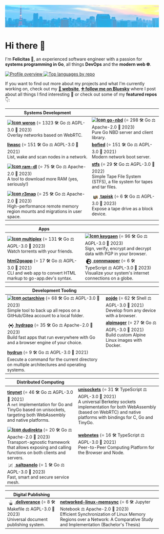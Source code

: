 ![Header of Tokyo with a blue tint](./docs/header.jpg)

# Hi there 👋

I'm **Felicitas 🌊**, an experienced software engineer with a passion for **systems programming in Go**, all things **DevOps** and the **modern web 🌐**.

<p>
<a display="inline" target="_blank" href="http://github-profile-summary-cards.vercel.app/api/cards/profile-details?username=pojntfx&theme=github">
    <img alt="Profile overview" src="http://github-profile-summary-cards.vercel.app/api/cards/profile-details?username=pojntfx&theme=github" height="160">
</a>

<a display="inline" target="_blank" href="http://github-profile-summary-cards.vercel.app/api/cards/repos-per-language?username=pojntfx&theme=github">
    <img alt="Top languages by repo" src="http://github-profile-summary-cards.vercel.app/api/cards/repos-per-language?username=pojntfx&theme=github" height="160">
</a>
</p>

If you want to find out more about my projects and what I'm currently working on, check out my **[🔗 website](https://felicitas.pojtinger.com/)**, **[➕ follow me on Bluesky](https://bsky.app/profile/felicitas.pojtinger.com)** where I post about all things I find interesting 🌌 or check out some of my **featured repos** 👇:

| **Systems Development**                                                                                                                                                                                                                                                                                                                 |                                                                                                                                                                                                                                                                                                         |
| --------------------------------------------------------------------------------------------------------------------------------------------------------------------------------------------------------------------------------------------------------------------------------------------------------------------------------------- | ------------------------------------------------------------------------------------------------------------------------------------------------------------------------------------------------------------------------------------------------------------------------------------------------------- |
| <a display="inline" target="_blank" href="https://github.com/pojntfx/weron"><b><img alt="Icon" src="https://raw.githubusercontent.com/pojntfx/weron/main/docs/icon-light.png" height="24" align="top"> weron</b></a> (⭐ 1323 🛠️ Go ⚖️ AGPL-3.0 📅 2023) <br>Overlay networks based on WebRTC.                                          | <a display="inline" target="_blank" href="https://github.com/pojntfx/go-nbd"><b><img alt="Icon" src="https://raw.githubusercontent.com/pojntfx/go-nbd/main/docs/icon-light.png" height="24" align="top"> go-nbd</b></a> (⭐ 298 🛠️ Go ⚖️ Apache-2.0 📅 2023) <br>Pure Go NBD server and client library. |
| <a display="inline" target="_blank" href="https://github.com/pojntfx/liwasc"><b>liwasc</b></a> (⭐ 151 🛠️ Go ⚖️ AGPL-3.0 📅 2021) <br>List, wake and scan nodes in a network.                                                                                                                                                           | <a display="inline" target="_blank" href="https://github.com/pojntfx/bofied"><b>bofied</b></a> (⭐ 151 🛠️ Go ⚖️ AGPL-3.0 📅 2021) <br>Modern network boot server.                                                                                                                                       |
| <a display="inline" target="_blank" href="https://github.com/pojntfx/ram-dl"><b><img alt="Icon" src="https://raw.githubusercontent.com/pojntfx/ram-dl/main/docs/icon-light.png" height="24" align="top"> ram-dl</b></a> (⭐ 75 🛠️ Go ⚖️ Apache-2.0 📅 2023) <br>A tool to download more RAM (yes, seriously!)                           | <a display="inline" target="_blank" href="https://github.com/pojntfx/stfs"><b>stfs</b></a> (⭐ 29 🛠️ Go ⚖️ AGPL-3.0 📅 2022) <br>Simple Tape File System (STFS), a file system for tapes and tar files.                                                                                                 |
| <a display="inline" target="_blank" href="https://github.com/pojntfx/r3map"><b><img alt="Icon" src="https://raw.githubusercontent.com/pojntfx/r3map/main/docs/icon-light.png" height="24" align="top"> r3map</b></a> (⭐ 25 🛠️ Go ⚖️ Apache-2.0 📅 2023) <br>High-performance remote memory region mounts and migrations in user space. | <a display="inline" target="_blank" href="https://github.com/pojntfx/tapisk"><b><img alt="Icon" src="https://raw.githubusercontent.com/pojntfx/tapisk/main/docs/icon-light.png" height="24" align="top"> tapisk</b></a> (⭐ 6 🛠️ Go ⚖️ AGPL-3.0 📅 2023) <br>Expose a tape drive as a block device.     |

| **Apps**                                                                                                                                                                                                                                                                                                  |                                                                                                                                                                                                                                                                                                                                               |
| --------------------------------------------------------------------------------------------------------------------------------------------------------------------------------------------------------------------------------------------------------------------------------------------------------- | --------------------------------------------------------------------------------------------------------------------------------------------------------------------------------------------------------------------------------------------------------------------------------------------------------------------------------------------- |
| <a display="inline" target="_blank" href="https://github.com/pojntfx/multiplex"><b><img alt="Icon" src="https://raw.githubusercontent.com/pojntfx/multiplex/main/docs/icon-light.png" height="24" align="top"> multiplex</b></a> (⭐ 131 🛠️ Go ⚖️ AGPL-3.0 📅 2023) <br>Watch torrents with your friends. | <a display="inline" target="_blank" href="https://github.com/pojntfx/keygaen"><b><img alt="Icon" src="https://raw.githubusercontent.com/pojntfx/keygaen/main/docs/icon-light.png" height="24" align="top"> keygaen</b></a> (⭐ 96 🛠️ Go ⚖️ AGPL-3.0 📅 2023) <br>Sign, verify, encrypt and decrypt data with PGP in your browser.             |
| <a display="inline" target="_blank" href="https://github.com/pojntfx/html2goapp"><b>html2goapp</b></a> (⭐ 17 🛠️ Go ⚖️ AGPL-3.0 📅 2021) <br>CLI and web app to convert HTML markup to go-app.dev&#39;s syntax.                                                                                           | <a display="inline" target="_blank" href="https://github.com/pojntfx/connmapper"><b><img alt="Icon" src="https://raw.githubusercontent.com/pojntfx/connmapper/main/docs/icon-light.png" height="24" align="top"> connmapper</b></a> (⭐ 6 🛠️ TypeScript ⚖️ AGPL-3.0 📅 2023) <br>Visualize your system&#39;s internet connections on a globe. |

| **Development Tooling**                                                                                                                                                                                                                                                                                                                                 |                                                                                                                                                                                          |
| ------------------------------------------------------------------------------------------------------------------------------------------------------------------------------------------------------------------------------------------------------------------------------------------------------------------------------------------------------- | ---------------------------------------------------------------------------------------------------------------------------------------------------------------------------------------- |
| <a display="inline" target="_blank" href="https://github.com/pojntfx/octarchive"><b><img alt="Icon" src="https://raw.githubusercontent.com/pojntfx/octarchive/main/docs/icon-light.png" height="24" align="top"> octarchive</b></a> (⭐ 68 🛠️ Go ⚖️ AGPL-3.0 📅 2023) <br>Simple tool to back up all repos on a GitHub/Gitea account to a local folder. | <a display="inline" target="_blank" href="https://github.com/pojntfx/pojde"><b>pojde</b></a> (⭐ 62 🛠️ Shell ⚖️ AGPL-3.0 📅 2021) <br>Develop from any device with a browser.            |
| <a display="inline" target="_blank" href="https://github.com/pojntfx/hydrapp"><b><img alt="Icon" src="https://raw.githubusercontent.com/pojntfx/hydrapp/main/docs/icon-light.png" height="24" align="top"> hydrapp</b></a> (⭐ 35 🛠️ Go ⚖️ Apache-2.0 📅 2023) <br>Build fast apps that run everywhere with Go and a browser engine of your choice.     | <a display="inline" target="_blank" href="https://github.com/pojntfx/alpimager"><b>alpimager</b></a> (⭐ 27 🛠️ Go ⚖️ AGPL-3.0 📅 2021) <br>Build custom Alpine Linux images with Docker. |
| <a display="inline" target="_blank" href="https://github.com/pojntfx/hydrun"><b>hydrun</b></a> (⭐ 9 🛠️ Go ⚖️ AGPL-3.0 📅 2021) <br>Execute a command for the current directory on multiple architectures and operating systems.                                                                                                                        |

| **Distributed Computing**                                                                                                                                                                                                                                                                                                                                                     |                                                                                                                                                                                                                                                                                                  |
| ----------------------------------------------------------------------------------------------------------------------------------------------------------------------------------------------------------------------------------------------------------------------------------------------------------------------------------------------------------------------------- | ------------------------------------------------------------------------------------------------------------------------------------------------------------------------------------------------------------------------------------------------------------------------------------------------ |
| <a display="inline" target="_blank" href="https://github.com/pojntfx/tinynet"><b>tinynet</b></a> (⭐ 46 🛠️ Go ⚖️ AGPL-3.0 📅 2021) <br>A `net` implementation for Go and TinyGo based on unisockets, targeting both WebAssembly and native platforms.                                                                                                                         | <a display="inline" target="_blank" href="https://github.com/pojntfx/unisockets"><b>unisockets</b></a> (⭐ 31 🛠️ TypeScript ⚖️ AGPL-3.0 📅 2021) <br>A universal Berkeley sockets implementation for both WebAssembly (based on WebRTC) and native platforms with bindings for C, Go and TinyGo. |
| <a display="inline" target="_blank" href="https://github.com/pojntfx/dudirekta"><b><img alt="Icon" src="https://raw.githubusercontent.com/pojntfx/dudirekta/main/docs/icon-light.png" height="24" align="top"> dudirekta</b></a> (⭐ 20 🛠️ Go ⚖️ Apache-2.0 📅 2023) <br>Transport-agnostic framework that allows exposing and calling functions on both clients and servers. | <a display="inline" target="_blank" href="https://github.com/pojntfx/webnetes"><b>webnetes</b></a> (⭐ 16 🛠️ TypeScript ⚖️ AGPL-3.0 📅 2021) <br>Peer-to-Peer Computing Platform for the Browser and Node.                                                                                       |
| <a display="inline" target="_blank" href="https://github.com/pojntfx/saltpanelo"><b><img alt="Icon" src="https://raw.githubusercontent.com/pojntfx/saltpanelo/main/docs/icon-light.png" height="24" align="top"> saltpanelo</b></a> (⭐ 1 🛠️ Go ⚖️ AGPL-3.0 📅 2023) <br>Fast, smart and secure service mesh.                                                                 |

| **Digital Publishing**                                                                                                                                                                                                                                                                                                  |                                                                                                                                                                                                                                                                                                                        |
| ----------------------------------------------------------------------------------------------------------------------------------------------------------------------------------------------------------------------------------------------------------------------------------------------------------------------- | ---------------------------------------------------------------------------------------------------------------------------------------------------------------------------------------------------------------------------------------------------------------------------------------------------------------------- |
| <a display="inline" target="_blank" href="https://github.com/pojntfx/deliverance"><b><img alt="Icon" src="https://raw.githubusercontent.com/pojntfx/deliverance/main/docs/icon-light.png" height="24" align="top"> deliverance</b></a> (⭐ 8 🛠️ Makefile ⚖️ AGPL-3.0 📅 2023) <br>Universal document publishing system. | <a display="inline" target="_blank" href="https://github.com/pojntfx/networked-linux-memsync"><b>networked-linux-memsync</b></a> (⭐ 6 🛠️ Jupyter Notebook ⚖️ Apache-2.0 📅 2023) <br>Efficient Synchronization of Linux Memory Regions over a Network: A Comparative Study and Implementation (Bachelor&#39;s Thesis) |
